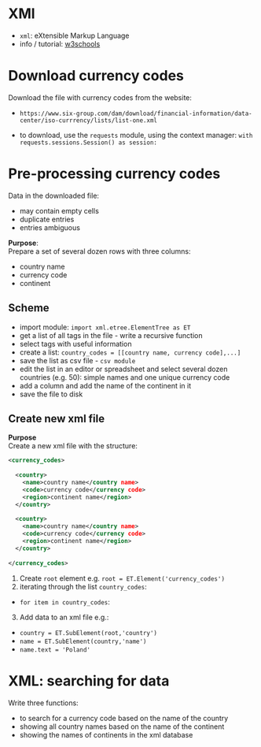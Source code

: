 # XMl
  
 - `xml`: eXtensible Markup Language  
 - info / tutorial: [w3schools](https://www.w3schools.com/xml/xml_whatis.asp)  
  
# Download currency codes  
  
Download the file with currency codes from the website:   
 - `https://www.six-group.com/dam/download/financial-information/data-center/iso-currrency/lists/list-one.xml`  
  
 - to download, use the `requests` module, using the context manager: `with requests.sessions.Session() as session:`  
  
  
# Pre-processing currency codes  
  
Data in the downloaded file:    
 - may contain empty cells    
 - duplicate entries    
 - entries ambiguous    
  
  
**Purpose**:    
Prepare a set of several dozen rows with three columns:    
 - country name    
 - currency code    
 - continent    
  
## Scheme  
   
 - import module: `import xml.etree.ElementTree as ET`  
 - get a list of all tags in the file - write a recursive function  
 - select tags with useful information   
 - create a list: `country_codes = [[country name, currency code],...]`  
 - save the list as csv file - `csv module`  
 - edit the list in an editor or spreadsheet and select several dozen countries (e.g. 50): simple names and one unique currency code  
 - add a column and add the name of the continent in it  
 - save the file to disk  
  
  
## Create new xml file  
  
**Purpose**  
Create a new xml file with the structure:  
  
```xml  
<currency_codes>  
  
  <country>  
    <name>country name</country name>  
    <code>currency code</currency code>  
    <region>continent name</region>  
  </country>  
  
  <country>  
    <name>country name</country name>  
    <code>currency code</currency code>  
    <region>continent name</region>  
  </country>  
  
</currency_codes>  
```  
  
  
 1. Create `root` element e.g. `root = ET.Element('currency_codes')`  
 2. iterating through the list `country_codes`:  
  - `for item in country_codes`:  
  
 3. Add data to an xml file e.g.:  
  - `country = ET.SubElement(root,'country')`  
  - `name = ET.SubElement(country,'name')`  
  - `name.text = 'Poland'`  
  
  
# XML: searching for data  
  
Write three functions:  
  
 - to search for a currency code based on the name of the country  
 - showing all country names based on the name of the continent  
 - showing the names of continents in the xml database  
  
  
  
  
